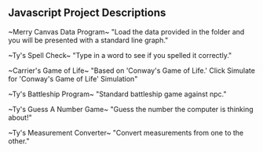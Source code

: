 ## Javascript Project Descriptions

~Merry Canvas Data Program~
"Load the data provided in the folder and you will be presented with a standard line graph."

~Ty's Spell Check~
"Type in a word to see if you spelled it correctly."

~Carrier's Game of Life~
"Based on 'Conway's Game of Life.' Click Simulate for 'Conway's Game of Life' Simulation"

~Ty's Battleship Program~
"Standard battleship game against npc."

~Ty's Guess A Number Game~
"Guess the number the computer is thinking about!"

~Ty's Measurement Converter~
"Convert measurements from one to the other."
